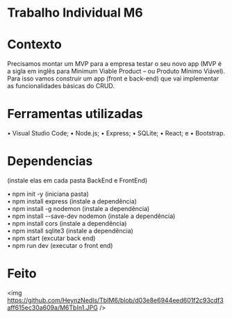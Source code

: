  # Trabalho Individual M6

 # Contexto
 
Precisamos montar um MVP para a empresa testar o seu novo app (MVP é a
sigla em inglês para Minimum Viable Product – ou Produto Mínimo Viável).
Para isso vamos construir um app (front e back-end) que vai implementar as
funcionalidades básicas do CRUD.

 # Ferramentas utilizadas
 
• Visual Studio Code;
• Node.js;
• Express;
• SQLite;
• React; e
• Bootstrap.
 
 # Dependencias 
 
 (instale elas em cada pasta BackEnd e FrontEnd)
 
• npm init -y (iniciana pasta) </br>
• npm install express (instale a dependência) </br>
• npm install -g nodemon (instale a dependência) </br>
• npm install --save-dev nodemon (instale a dependência) </br>
• npm install cors (instale a dependência) </br>
• npm install sqlite3 (instale a dependência) </br>
• npm start (excutar back end) </br> 
• npm run dev (executar o front end) </br>

# Feito 

<img https://github.com/HeynzNedls/TbIM6/blob/d03e8e6944eed601f2c93cdf3aff615ec30a609a/M6TbIn1.JPG />
